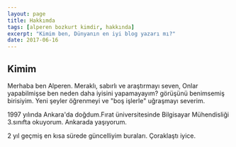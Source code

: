 ```yaml
---
layout: page
title: Hakkımda
tags: [alperen bozkurt kimdir, hakkında]
excerpt: "Kimim ben, Dünyanın en iyi blog yazarı mı?"
date: 2017-06-16
---
```

Kimim
---

Merhaba ben Alperen. Meraklı, sabırlı ve araştırmayı seven, Onlar yapabilmişse ben neden daha iyisini yapamayayım? görüşünü benimsemiş birisiyim. Yeni şeyler öğrenmeyi ve "boş işlerle" uğraşmayı severim.

1997 yılında Ankara'da doğdum.Fırat üniversitesinde Bilgisayar Mühendisliği 3.sınıfta okuyorum. Ankarada yaşıyorum. 

2 yıl geçmiş en kısa sürede güncelliyim buraları. Çoraklaştı iyice.
